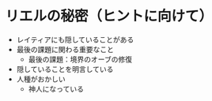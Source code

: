 # リエルの秘密（ヒントに向けて）
- レイティアにも隠していることがある
- 最後の課題に関わる重要なこと
  - 最後の課題：境界のオーブの修復
- 隠していることを明言している
- 人種がおかしい
  - 神人になっている
